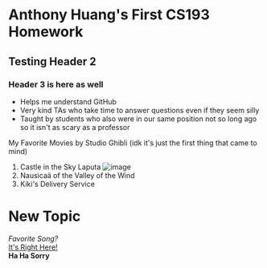 # Anthony Huang's First CS193 Homework
## Testing Header 2
### Header 3 is here as well
- Helps me understand GitHub
- Very kind TAs who take time to answer questions even if they seem silly
- Taught by students who also were in our same position not so long ago so it isn't as scary as a professor

My Favorite Movies by Studio Ghibli (idk it's just the first thing that came to mind)
1. Castle in the Sky Laputa
 ![image](https://github.com/user-attachments/assets/66c8a610-e645-41b8-ae61-26ac3fa77ed6)
2. Nausicaä of the Valley of the Wind
3. Kiki's Delivery Service
# **New Topic**
_Favorite Song?_
<br>
[It's Right Here!](https://www.youtube.com/watch?v=dQw4w9WgXcQ&pp=ygUabmV2ZXJnb25uYWdpdmV5b3V1cCBseXJpY3M%3D)
<br>
**Ha Ha Sorry**
